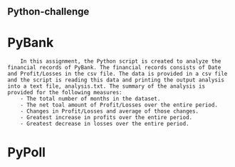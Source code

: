 ## Python-challenge
#   PyBank
        In this assignment, the Python script is created to analyze the financial records of PyBank. The financial records consists of Date and Profit/Losses in the csv file. The data is provided in a csv file and the script is reading this data and printing the output analysis into a text file, analysis.txt. The summary of the analysis is provided for the following measures:
        - The total number of months in the dataset.
        - The net toal amount of Profit/Losses over the entire period.
        - Changes in Profit/Losses and average of those changes.
        - Greatest increase in profits over the entire period.
        - Greatest decrease in losses over the entire period.
# PyPoll
    
